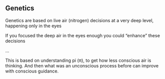 ## Genetics

Genetics are based on live air (nitrogen) decisions at a very deep level, happening only in the eyes

If you focused the deep air in the eyes enough you could “enhance” these decisions

...

This is based on understanding pi (π), to get how less conscious air is thinking. And then what was an unconscious process before can improve with conscious guidance.